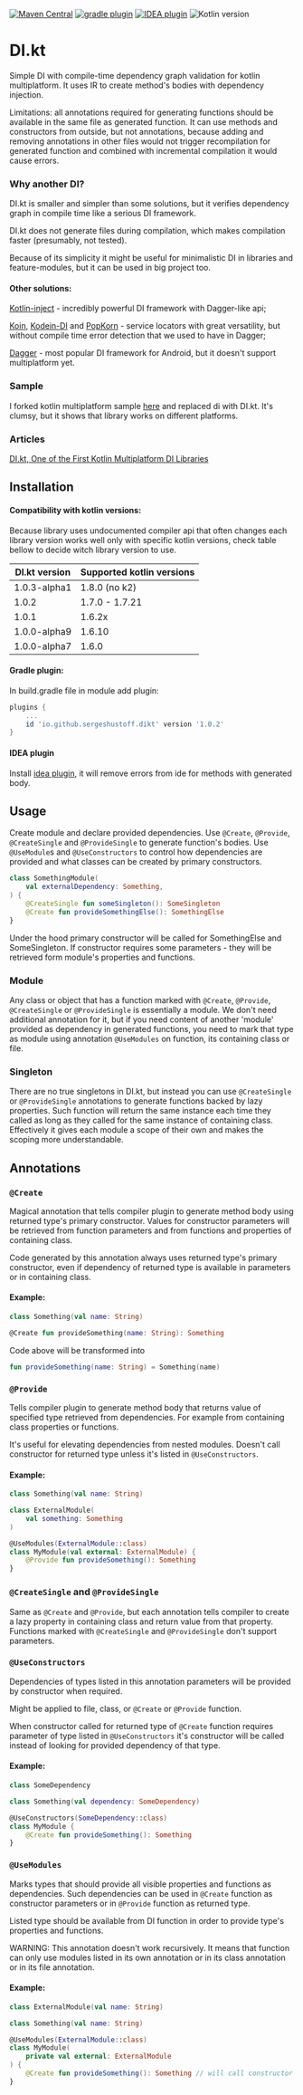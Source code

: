 [![Maven Central](https://maven-badges.herokuapp.com/maven-central/io.github.sergeshustoff.dikt/dikt-compiler-plugin/badge.svg)](https://maven-badges.herokuapp.com/maven-central/io.github.sergeshustoff.dikt/dikt-compiler-plugin)
[![gradle plugin](https://img.shields.io/maven-metadata/v/https/plugins.gradle.org/m2/io/github/sergeshustoff/dikt/dikt-gradle-plugin/maven-metadata.xml.svg?label=gradle%20plugin)](https://plugins.gradle.org/plugin/io.github.sergeshustoff.dikt)
[![IDEA plugin](https://img.shields.io/jetbrains/plugin/v/17533-di-kt.svg)](https://plugins.jetbrains.com/plugin/17533-di-kt)
![Kotlin version](https://kotlin-version.aws.icerock.dev/kotlin-version?group=io.github.sergeshustoff.dikt&name=dikt-compiler-plugin)

# DI.kt
Simple DI with compile-time dependency graph validation for kotlin multiplatform.
It uses IR to create method's bodies with dependency injection.

Limitations: all annotations required for generating functions should be available in the same file as generated function. It can use methods and constructors from outside, but not annotations, because adding and removing annotations in other files would not trigger recompilation for generated function and combined with incremental compilation it would cause errors.

### Why another DI?
DI.kt is smaller and simpler than some solutions, but it verifies dependency graph in compile time like a serious DI framework. 

DI.kt does not generate files during compilation, which makes compilation faster (presumably, not tested).

Because of its simplicity it might be useful for minimalistic DI in libraries and feature-modules, but it can be used in big project too.

#### Other solutions:

[Kotlin-inject](https://github.com/evant/kotlin-inject) - incredibly powerful DI framework with Dagger-like api;

[Koin](https://github.com/InsertKoinIO/koin), [Kodein-DI](https://github.com/Kodein-Framework/Kodein-DI) and [PopKorn](https://github.com/corbella83/PopKorn) - service locators with great versatility, but without compile time error detection that we used to have in Dagger;

[Dagger](https://github.com/google/dagger) - most popular DI framework for Android, but it doesn't support multiplatform yet.

### Sample
I forked kotlin multiplatform sample [here](https://github.com/sergeshustoff/PeopleInSpace-dikt-sample) and replaced di with DI.kt. It's clumsy, but it shows that library works on different platforms. 

### Articles
[DI.kt, One of the First Kotlin Multiplatform DI Libraries](https://medium.com/wriketechclub/di-kt-one-of-the-first-kotlin-multiplatform-di-libraries-5a5fd8665713)

## Installation

#### Compatibility with kotlin versions:

Because library uses undocumented compiler api that often changes each library version works well only with specific kotlin versions, check table bellow to decide witch library version to use.

| DI.kt version | Supported kotlin versions |
|---------------|---------------------------|
| 1.0.3-alpha1  | 1.8.0 (no k2)             |
| 1.0.2         | 1.7.0 - 1.7.21            |
| 1.0.1         | 1.6.2x                    |
| 1.0.0-alpha9  | 1.6.10                    |
| 1.0.0-alpha7  | 1.6.0                     |

#### Gradle plugin:
In build.gradle file in module add plugin:

```groovy
plugins {
    ...
    id 'io.github.sergeshustoff.dikt' version '1.0.2'
}
```

#### IDEA plugin

Install [idea plugin](https://plugins.jetbrains.com/plugin/17533-di-kt), it will remove errors from ide for methods with generated body.

## Usage

Create module and declare provided dependencies. Use `@Create`, `@Provide`, `@CreateSingle` and `@ProvideSingle` to generate function's bodies. Use `@UseModule`s and `@UseConstructors` to control how dependencies are provided and what classes can be created by primary constructors.

```kotlin
class SomethingModule(
    val externalDependency: Something,
) {
    @CreateSingle fun someSingleton(): SomeSingleton
    @Create fun provideSomethingElse(): SomethingElse
}
```
  
Under the hood primary constructor will be called for SomethingElse and SomeSingleton. If constructor requires some parameters - they will be retrieved form module's properties and functions.

### Module
Any class or object that has a function marked with `@Create`, `@Provide`, `@CreateSingle` or `@ProvideSingle` is essentially a module. We don't need additional annotation for it, but if you need content of another 'module' provided as dependency in generated functions, you need to mark that type as module using annotation `@UseModules` on function, its containing class or file.

### Singleton
There are no true singletons in DI.kt, but instead you can use `@CreateSingle` or `@ProvideSingle` annotations to generate functions backed by lazy properties. Such function will return the same instance each time they called as long as they called for the same instance of containing class. Effectively it gives each module a scope of their own and makes the scoping more understandable.

## Annotations

### `@Create`

Magical annotation that tells compiler plugin to generate method body using returned type's primary constructor.
Values for constructor parameters will be retrieved from function parameters and from functions and properties of containing class.

Code generated by this annotation always uses returned type's primary constructor, even if dependency of returned type is available in parameters or in containing class.

#### Example:
    
```kotlin
class Something(val name: String)

@Create fun provideSomething(name: String): Something
```

Code above will be transformed into

```kotlin
fun provideSomething(name: String) = Something(name)
```

### `@Provide`

Tells compiler plugin to generate method body that returns value of specified type retrieved from dependencies. For example from containing class properties or functions. 

It's useful for elevating dependencies from nested modules.
Doesn't call constructor for returned type unless it's listed in `@UseConstructors`.

#### Example:

```kotlin
class Something(val name: String)

class ExternalModule(
    val something: Something
)

@UseModules(ExternalModule::class)
class MyModule(val external: ExternalModule) {
    @Provide fun provideSomething(): Something
}
```

### `@CreateSingle` and `@ProvideSingle`

Same as `@Create` and `@Provide`, but each annotation tells compiler to create a lazy property in containing class and return value from that property. Functions marked with `@CreateSingle` and `@ProvideSingle` don't support parameters.

### `@UseConstructors`

Dependencies of types listed in this annotation parameters will be provided by constructor when required.

Might be applied to file, class, or `@Create` or `@Provide` function.

When constructor called for returned type of `@Create` function requires parameter of type listed in `@UseConstructors` it's constructor will be called instead of looking for provided dependency of that type.

#### Example:

```kotlin
class SomeDependency

class Something(val dependency: SomeDependency)

@UseConstructors(SomeDependency::class)
class MyModule {
    @Create fun provideSomething(): Something
}
```

### `@UseModules`

Marks types that should provide all visible properties and functions as dependencies. Such dependencies can be used in `@Create` function as constructor parameters or in `@Provide` function as returned type.

Listed type should be available from DI function in order to provide type's properties and functions.

WARNING: This annotation doesn't work recursively. It means that function can only use modules listed in its own annotation or in its class annotation or in its file annotation. 

#### Example:

```kotlin
class ExternalModule(val name: String)

class Something(val name: String)

@UseModules(ExternalModule::class)
class MyModule(
    private val external: ExternalModule
) {
    @Create fun provideSomething(): Something // will call constructor using external.name as parameter
}
```
